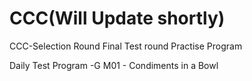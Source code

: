 # CCC(Will Update shortly)
CCC-Selection Round
Final Test round
Practise Program

Daily Test Program
-G M01 - Condiments in a Bowl 
